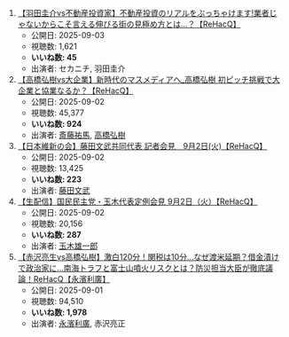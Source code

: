 1.  [【羽田圭介vs不動産投資家】不動産投資のリアルをぶっちゃけます!業者じゃないからこそ言える伸びる街の見極め方とは...？【ReHacQ】](https://www.youtube.com/watch?v=nuPOOeoQrTs)
    -   公開日: 2025-09-03
    -   視聴数: 1,621
    -   **いいね数: 45**
    -   出演者: セカニチ, 羽田圭介
1.  [【高橋弘樹vs大企業】新時代のマスメディアへ_高橋弘樹 初ピッチ挑戦で大企業と協業なるか？【ReHacQ】](https://www.youtube.com/watch?v=FC0PzLb1saY)
    -   公開日: 2025-09-02
    -   視聴数: 45,377
    -   **いいね数: 924**
    -   出演者: [斎藤祐馬](/rehacq_fan/people/斎藤祐馬 "wikilink"), [高橋弘樹](/rehacq_fan/people/高橋弘樹 "wikilink")
1.  [【日本維新の会】藤田文武共同代表 記者会見　9月2日(火)【ReHacQ】](https://www.youtube.com/watch?v=uoHuB_uvuSQ)
    -   公開日: 2025-09-02
    -   視聴数: 13,425
    -   **いいね数: 223**
    -   出演者: [藤田文武](/rehacq_fan/people/藤田文武 "wikilink")
1.  [【生配信】国民民主党・玉木代表定例会見 9月2日（火）【ReHacQ】](https://www.youtube.com/watch?v=aLQOKHiA9L0)
    -   公開日: 2025-09-02
    -   視聴数: 20,156
    -   **いいね数: 287**
    -   出演者: [玉木雄一郎](/rehacq_fan/people/玉木雄一郎 "wikilink")
1.  [【赤沢亮生vs高橋弘樹】激白120分！関税は10分…なぜ渡米延期？借金漬けで政治家に…南海トラフと富士山噴火リスクとは？防災担当大臣が徹底議論！ReHacQ【永濱利廣】](https://www.youtube.com/watch?v=UyennZ68-Lk)
    -   公開日: 2025-09-01
    -   視聴数: 94,510
    -   **いいね数: 1,978**
    -   出演者: [永濱利廣](/rehacq_fan/people/永濱利廣 "wikilink"), 赤沢亮正

